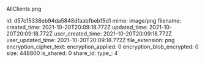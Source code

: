 AllClients.png

id: d57c15338eb94da5848dfaabfbebf5d1
mime: image/png
filename: 
created_time: 2021-10-20T20:09:18.772Z
updated_time: 2021-10-20T20:09:18.772Z
user_created_time: 2021-10-20T20:09:18.772Z
user_updated_time: 2021-10-20T20:09:18.772Z
file_extension: png
encryption_cipher_text: 
encryption_applied: 0
encryption_blob_encrypted: 0
size: 448800
is_shared: 0
share_id: 
type_: 4